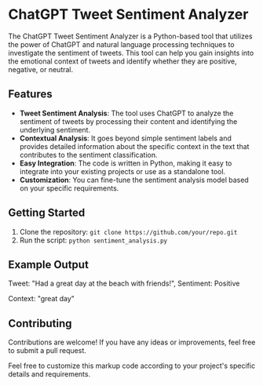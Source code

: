 # ChatGPT Tweet Sentiment Analyzer
The ChatGPT Tweet Sentiment Analyzer is a Python-based tool that utilizes the power of ChatGPT and natural language processing techniques to investigate the sentiment of tweets. This tool can help you gain insights into the emotional context of tweets and identify whether they are positive, negative, or neutral.

## Features
- **Tweet Sentiment Analysis**: The tool uses ChatGPT to analyze the sentiment of tweets by processing their content and identifying the underlying sentiment.
- **Contextual Analysis**: It goes beyond simple sentiment labels and provides detailed information about the specific context in the text that contributes to the sentiment classification.
- **Easy Integration**: The code is written in Python, making it easy to integrate into your existing projects or use as a standalone tool.
- **Customization**: You can fine-tune the sentiment analysis model based on your specific requirements.

## Getting Started
1. Clone the repository: `git clone https://github.com/your/repo.git`
2. Run the script: `python sentiment_analysis.py`

## Example Output
Tweet: "Had a great day at the beach with friends!",
Sentiment: Positive

Context: "great day"


## Contributing
Contributions are welcome! If you have any ideas or improvements, feel free to submit a pull request.

Feel free to customize this markup code according to your project's specific details and requirements.
